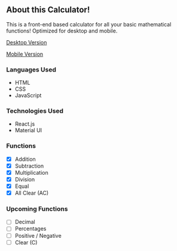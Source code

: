 ## About this Calculator!
This is a front-end based calculator for all your basic mathematical functions! Optimized for desktop and mobile.

[Desktop Version](./public/desktop.png)

[Mobile Version](./public/mobile.png)

### Languages Used
* HTML
* CSS
* JavaScript

### Technologies Used
* React.js
* Material UI

### Functions
- [x] Addition
- [x] Subtraction
- [x] Multiplication
- [x] Division
- [x] Equal
- [x] All Clear (AC)

### Upcoming Functions
- [ ] Decimal
- [ ] Percentages
- [ ] Positive / Negative
- [ ] Clear (C)
